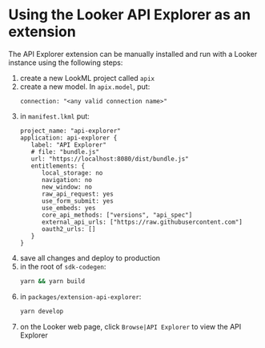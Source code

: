 # Using the Looker API Explorer as an extension

The API Explorer extension can be manually installed and run with a Looker instance using the following steps:

1. create a new LookML project called `apix`
1. create a new model. In `apix.model`, put:
   ```lookml
   connection: "<any valid connection name>"
   ```
1. in `manifest.lkml` put:
   ```lookml
   project_name: "api-explorer"
   application: api-explorer {
      label: "API Explorer"
      # file: "bundle.js"
      url: "https://localhost:8080/dist/bundle.js"
      entitlements: {
         local_storage: no
         navigation: no
         new_window: no
         raw_api_request: yes
         use_form_submit: yes
         use_embeds: yes
         core_api_methods: ["versions", "api_spec"]
         external_api_urls: ["https://raw.githubusercontent.com"]
         oauth2_urls: []
      }
   }
   ```
1. save all changes and deploy to production
1. in the root of `sdk-codegen`:
   ```sh
   yarn && yarn build
   ```
1. in `packages/extension-api-explorer`:
   ```sh
   yarn develop
   ```
1. on the Looker web page, click `Browse|API Explorer` to view the API Explorer
